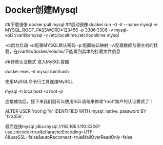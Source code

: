 # Docker创建Mysql
##下载镜像
docker pull mysql
##启动镜像
docker run -d -it --name mysql -e MYSQL_ROOT_PASSWORD=123456 -p 3306:3306 -v mysql-vol2:/var/lib/mysql -v /etc/localtime:/etc/localtime mysql

-d:后台启动
-e:配置MYSQL默认密码
-p:配置端口映射
-v:配置数据与宿主机的挂载，在/var/lib/docker/volums/下能看到具体的挂载文件信息

##修改认证模式
进入MySQL容器

docker exec -it mysql /bin/bash

使用MySQL命令行工具连接MySQL

mysql -h localhost -u root -p

连接成功后，接下来我们就可以使用SQL语句来修改“root”账户的认证模式了：

ALTER USER 'root'@'%' IDENTIFIED WITH mysql_native_password BY '123456';

最后连接mysql
jdbc:mysql://192.168.1.110:3306?useUnicode=true&characterEncoding=UTF-8&useSSL=false&autoReconnect=true&failOverReadOnly=false

